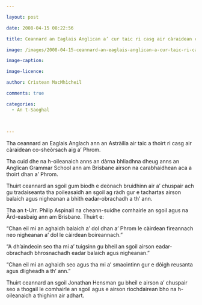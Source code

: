 ```yaml
---

layout: post

date: 2008-04-15 08:22:56

title: Ceannard an Eaglais Anglican a’ cur taic ri casg air càraidean co-sheòrsach aig a’ Phrom

image: /images/2008-04-15-ceannard-an-eaglais-anglican-a-cur-taic-ri-casg-air-caraidean-co-sheorsach-aig-a-phrom.webp

image-caption:

image-licence:

author: Crìstean MacMhìcheil

comments: true

categories:
  - An t-Saoghal
  
  

---
```


Tha ceannard an Eaglais Anglach ann an Astràilia air taic a thoirt ri casg air càraidean co-sheòrsach aig a&#8217; Phrom.

<!--more-->

Tha cuid dhe na h-oileanaich anns an dàrna bhliadhna dheug anns an Anglican Grammar School ann am Brisbane airson na carabhaidhean aca a thoirt dhan a&#8217; Phrom.

Thuirt ceannard an sgoil gum biodh e deònach bruidhinn air a&#8217; chuspair ach gu tradaiseanta tha poileasaidh an sgoil ag ràdh gur e tachartas airson balaich agus nigheanan a bhith eadar-obrachadh a th&#8217; ann.

Tha an t-Urr. Philip Aspinall na cheann-suidhe comhairle an sgoil agus na Àrd-easbaig ann am Brisbane. Thuirt e:

&#8220;Chan eil mi an aghaidh balaich a&#8217; dol dhan a&#8217; Phrom le càirdean fireannach neo nigheanan a&#8217; dol le càirdean boireannach.&#8221;

&#8220;A dh&#8217;aindeoin seo tha mi a&#8217; tuigsinn gu bheil an sgoil airson eadar-obrachadh bhrosnachadh eadar balaich agus nigheanan.&#8221;

&#8220;Chan eil mi an aghaidh seo agus tha mi a&#8217; smaointinn gur e dòigh reusanta agus dligheadh a th&#8217; ann.&#8221;

Thuirt ceannard an sgoil Jonathan Hensman gu bheil e airson a&#8217; chuspair seo a thogail le comhairle an sgoil agus e airson riochdairean bho na h-oileanaich a thighinn air adhart.
